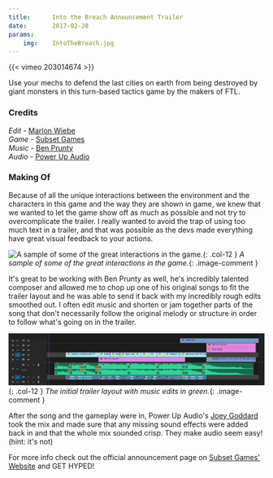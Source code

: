 ```yaml
---
title:      Into the Breach Announcement Trailer
date:       2017-02-20
params:
    img:    IntoTheBreach.jpg
---
```


{{< vimeo 203014674 >}}

Use your mechs to defend the last cities on earth from being destroyed by giant monsters in this turn-based tactics game by the makers of FTL.

### Credits  

_Edit_ - [Marlon Wiebe](http://mwiebe.com)  
_Game_ - [Subset Games](http://ftlgame.com)  
_Music_ - [Ben Prunty](https://benprunty.com)  
_Audio_ - [Power Up Audio](http://powerupaudio.com)  

### Making Of  

Because of all the unique interactions between the environment and the characters in this game and the way they are shown in game, we knew that we wanted to let the game show off as much as possible and not try to overcomplicate the trailer.  I really wanted to avoid the trap of using too much text in a trailer, and that was possible as the devs made everything have great visual feedback to your actions.

![A sample of some of the great interactions in the game.](IntoTheBreach.gif){: .col-12 }
_A sample of some of the great interactions in the game._{: .image-comment }

It's great to be working with Ben Prunty as well, he's incredibly talented composer and allowed me to chop up one of his original songs to fit the trailer layout and he was able to send it back with my incredibly rough edits smoothed out.   I often edit music and shorten or jam together parts of the song that don't necessarily follow the original melody or structure in order to follow what's going on in the trailer.

![The initial trailer layout with music edits in green.](IntoTheBreach.png){: .col-12 }
_The initial trailer layout with music edits in green._{: .image-comment }

After the song and the gameplay were in, Power Up Audio's [Joey Goddard](http://powerupaudio.com/team#joey) took the mix and made sure that any missing sound effects were added back in and that the whole mix sounded crisp.  They make audio seem easy!  (hint: it's not)

For more info check out the official announcement page on [Subset Games' Website](http://ftlgame.com/itb.html) and GET HYPED!
